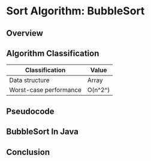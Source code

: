 # Sort Algorithm: BubbleSort

## Overview

## Algorithm Classification 

| Classification | Value| 
| --- | --- | 
| Data structure | Array |
| Worst-case performance | O(n^2^) |

## Pseudocode


## BubbleSort In Java


## Conclusion
 
